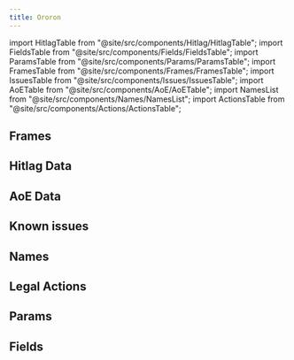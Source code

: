 ```yaml
---
title: Ororon
---
```


import HitlagTable from "@site/src/components/Hitlag/HitlagTable"; import FieldsTable from "@site/src/components/Fields/FieldsTable"; import ParamsTable from "@site/src/components/Params/ParamsTable"; import FramesTable from "@site/src/components/Frames/FramesTable"; import IssuesTable from "@site/src/components/Issues/IssuesTable"; import AoETable from "@site/src/components/AoE/AoETable"; import NamesList from "@site/src/components/Names/NamesList"; import ActionsTable from "@site/src/components/Actions/ActionsTable";

## Frames

<FramesTable item_key="ororon" />

## Hitlag Data

<HitlagTable item_key="ororon" />

## AoE Data

<AoETable item_key="ororon" />

## Known issues

<IssuesTable item_key="ororon" />

## Names

<NamesList item_key="ororon" />

## Legal Actions

<ActionsTable item_key="ororon" />

## Params

<ParamsTable item_key="ororon" />

## Fields

<FieldsTable item_key="ororon" />
